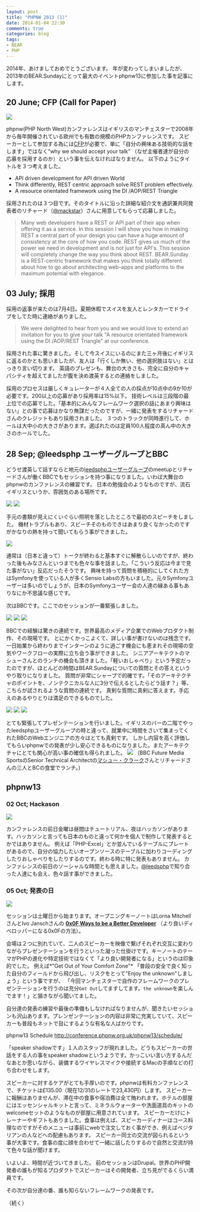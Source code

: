 ```yaml
---
layout: post
title: "PHPNW 2013 (1)"
date: 2014-01-04 22:30
comments: true
categories: blog
tags:
- BEAR
- PHP
---
```


2014年、あけましておめでとうございます。
年が変わってしまいましたが、2013年のBEAR.Sundayにとって最大のイベントphpnw13に参加した事を記事にします。

## 20 June; CFP (Call for Paper)

<img src="/images/blog/phpnw13.30.jpg">

phpnw(PHP North West)カンファレンスはイギリスのマンチェスターで2008年から毎年開催されている欧州でも有数の規模のPHPカンファレンスです。
スピーカーとして参加する為には[CFP](http://conference.phpnw.org.uk/phpnw13/call-papers/)が必要で、単に「自分の興味ある技術的な話をします」ではなく“why we should accept your talk” （なぜ主催者達が自分の応募を採用するのか）という事を伝えなければなりません。
以下のようにタイトルを３つ考えました。

 * API driven development for API driven World
 * Think differently, REST centric approach solve REST problem effectively.
 * A resource orientated framework using the DI /AOP/REST Triangle

採用されたのは３つ目です。そのタイトルに沿った詳細な紹介文を通訳兼共同発表者のリチャード（[@mackstar](https://twitter.com/mackstar)）さんに用意してもらって応募しました。

> Many web developers have a REST or API part of their app when offering it as a service. In this session I will show you how in making REST a central part of your design you can have a huge amount of consistency at the core of how you code. REST gives us much of the power we need in development and is not just for API's. This session will completely change the way you think about REST.
BEAR.Sunday is a REST-centric framework that makes you think totally different about how to go about architecting web-apps and platforms to the maximum potential with elegance.

## 03 July; 採用

採用の返事が来たのは7月4日。夏期休暇でスイスを友人とレンタカーでドライブをしてた時に連絡がありました。

> We were delighted to hear from you and we would love to extend an invitation for you to give your talk "A resource orientated framework using the DI /AOP/REST Triangle" at our conference.

採用された事に驚きました。そして今スイスにいるのにまた三ヶ月後にイギリスに返るのかとも思いましたが、友人は「行くしか無い、他の選択肢はない」とはっきり言い切ります。
英語のプレゼンも、舞台の大きさも、完全に自分のキャパシティを超えてましたが腹を決め渡英するとの連絡をしました。

採用のプロセスは厳しくキュレーターが４人全ての人の採点が10点中の9か10が必要です。200以上の応募があり採用率は15%以下。
技術レベルは三段階の最上位での応募でした。「基本的にみんなフレームワーク選択の話にあまり興味はない」との事で応募はかなり無謀だったのですが、一緒に発表をするリチャードさんのクレジットもあり採用されました。
３つのトラックが同時進行して、ホールは大中小の大きさがあります。選ばれたのは定員100人程度の真ん中の大きさのホールでした。

## 28 Sep; @leedsphp ユーザーグループとBBC

どうせ渡英して話すならと地元の[leedsphpユーザーグループ](http://leedsphp.org/)のmeetupとリチャードさんが働くBBCでもセッションを持つ事になりました。いわば大舞台のphpnwのカンファレンスの練習です。
日本の勉強会のようなものですが、流石イギリスというか、雰囲気のある場所です。

<img src="/images/blog/phpnw13.11.jpg">
<img src="/images/blog/phpnw13.10.jpg">

手元の書類が見えにくいぐらい照明を落としたところで最初のスピーチをしました。
機材トラブルもあり、スピーチそのものできはあまり良くなかったのですがかなりの熱を持って聞いてもらう事ができました。

<img src="/images/blog/phpnw13.08.jpg">

通常は（日本と違って）トークが終わると基本すぐに解散らしいのですが、終わった後もみなさんといつまでも色々な事を話ました。「こういう反応は今まで見た事がない」反応だったそうです。
興味を持って質問を積極的にしてくれた方はSymfonyを使っている人が多くSensio Labsの方もいました。元々Symfonyユーザーは多いのでしょうが、日本のSymfonyユーザー会の人達の縁ある事もありなにか不思議な感じです。

次はBBCです。ここでのセッションが一番緊張しました。

<img src="/images/blog/phpnw13.15.jpg">
<img src="/images/blog/phpnw13.07.jpg">
<img src="/images/blog/phpnw13.06.jpg">

BBCでの経験は驚きの連続です。世界最高のメディア企業でのWebプロダクト制作、その現場です。
とにかくかっこよくて、詳しい事が書けないのは残念です。一日始業から終わりまでインターンのように過ごす機会にも恵まれその現場の空気やワークフローの実際に立ち会う事ができました。
シニアアーキテクトのマシューさんとのランチの機会も頂きました。「軽いおしゃべり」という予定だったのですが、ほとんどの時間はBEAR.Sundayについての質問とその答えというやり取りになりました。
質問が非常にシャープで的確です。「そのアーキテクチャのポイントを、ノンテクニカルな人に3分で伝えるとしたらどう話す？」等、こちらが試されるような質問の連続です。
真剣な質問に真剣に答えます。手応えのあるやりとりは満足のできるものでした。

<img src="/images/blog/phpnw13.002.jpg">
<img src="/images/blog/phpnw13.16.jpg">
<img src="/images/blog/phpnw13.17.jpg">

とても緊張してプレゼンテーションを行いました。イギリスのバーの二階でやったleedsphpユーザーグループの時と違って、就業中に時間をさいて集まってくれたBBCのWebエンジニアの方々はとても真剣です。
しかし内容を高く評価してもらいphpnwでの発表が少し安心できるものになりました。またアーキテクチャにとても関心が高い事の確信も得られました。
<img src="/images/blog/phpnw13.001.jpg">
（BBC Future Media SportsのSenior Technical Architectの[マシュー・クラーク](http://www.bbc.co.uk/blogs/internet/authors/Matthew_Clark)さんとリチャードさんの三人とBCの食堂でランチ。)
## phpnw13

### 02 Oct; Hackason

<img src="/images/blog/phpnw13.19.jpg">

カンファレンスの前日金曜は昼間はチュートリアル、夜はハッカソンがあります。ハッカソンと言っても日本のものと違って何かを個人で制作して発表するとかではありません。
例えば「PHP-Excel」とか並んでいるテーブルにプレートがあるので、自分の協力したいオープンソースのテーブルに加わりコーディングしたりおしゃべりをしたりするのです。終わる時に特に発表もありません。
カンファレンスの前日のソーシャルな時間とも思えました。[@leedsphp](http://leedsphp.org/)で知り合った人達にも会え、色々話す事ができました。

### 05 Oct; 発表の日

<img src="/images/blog/phpnw13.31.jpg">

セッションは土曜日から始まります。オープニングキーノートはLorna MitchellさんとIvo Janschさんの **[0x0F Ways to be a Better Developer](http://conference.phpnw.org.uk/phpnw13/schedule/lorna-mitchell-ivo-jansch/)**
（より良いディベロッパーになる0x0Fの方法）。
<script async class="speakerdeck-embed" data-id="2a6e79d01160013121333e135808c36d" data-ratio="1.33333333333333" src="//speakerdeck.com/assets/embed.js"></script>

会場は２つに別れていて、二人のスピーカーを映像で繋げそれぞれ交互に変わりながらプレゼンテーションを行うといった凝った仕掛けです。キーノートのテーマがPHPの進化や特定技術ではなくて「より良い開発者になる」というのは印象的でした。
例えば*"Get Out of Your Comfort Zone"* 「普段の安全で良く知った自分のフィールドから飛び出し、リスクをとって"Enjoy the unknown"しましょう」という事ですが、
「今回マンチェスターで自作のフレームワークのプレゼンテーションを行うのは充分`Get Out`してますしてます。`the unknown`を楽しんでます！」と頷きながら聞いてました。

自分達の発表の練習や最後の準備もしなければなりませんが、聞きたいセッションも沢山あります。プレンゼンテーションの内容は非常に充実していて、スピーカーも普段もネットで目にするような有名な人ばかりです。

phpnw13  Schedule
<http://conference.phpnw.org.uk/phpnw13/schedule/>

「speaker shadowです」１人のスタッフが現れました。どうもスピーカーの世話をする人の事をspeaker shadowというようです。かっこいい言い方するんだなあとか思いながら、装備するワイヤレスマイクや接続するMacの手順などの打ち合わせをします。

スピーカーに対するケアがとても手厚いのです。phpnwは有料カンファレンスで、チケットは£135.00（現在12/31のレートで23,430円）します。
スピーカーに報酬はありませんが、滞在中の食事や宿泊費は全て賄われます。ホテルの部屋にはエッセンシャルキットと言って、ミネラルウォーターや洗面道具のキットのwelcomeセットのようなものが部屋に用意されています。
スピーカーだけにトレーナーやギフトもありました。食事は例えば、スピーカーディナーはコース料理なのですがそのメニューは事前にwebで注文しておく事ができ、例えばベジタリアンの人などへの配慮もあります。
スピーカー同士の交流が図られるという事が大事です。食事の度に顔を合わせて一緒に話したりするので自然と交流が持て色々な話が聞けます。


いよいよ、時間が近づいてきました。
前のセッションはDrupal。世界のPHP開発者の誰もが知るプロダクトでスピーカーはその開発者、立ち見がでるくらい満員です。

その次が自分達の番、誰も知らないフレームワークの発表です。

（続く）
